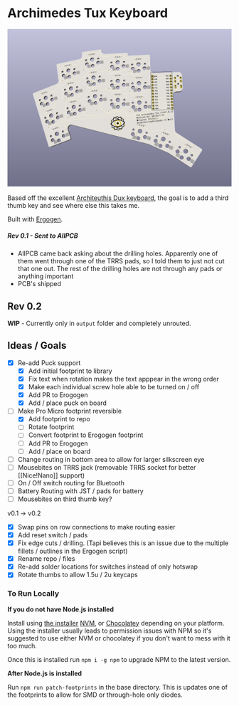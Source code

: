 # Archimedes Tux Keyboard

![PCB Image](./img/rev1.png)

Based off the excellent [Architeuthis Dux keyboard](https://github.com/tapioki/cephalopoda/tree/main/Architeuthis%20dux), the goal is to add a third thumb key and see where else this takes me.

Built with [Ergogen](https://github.com/mrzealot/ergogen).

##### Rev 0.1 - Sent to AllPCB

* AllPCB came back asking about the drilling holes.  Apparently one of them went through one of the TRRS pads, so I told them to just not cut that one out. The rest of the drilling holes are not through any pads or anything important
* PCB's shipped

## Rev 0.2

**WIP** - Currently only in `output` folder and completely unrouted.

## Ideas / Goals

- [x] Re-add Puck support
  - [x]  Add initial footprint to library
  - [x]  Fix text when rotation makes the text apppear in the wrong order
  - [x]  Make each individual screw hole able to be turned on / off
  - [x]  Add PR to Erogogen
  - [x]  Add / place puck on board
- [ ] Make Pro Micro footprint reversible
  - [x]  Add footprint to repo
  - [ ]  Rotate footprint
  - [ ]  Convert footprint to Erogogen footprint
  - [ ]  Add PR to Erogogen
  - [ ]  Add / place on board
- [ ] Change routing in bottom area to allow for larger silkscreen eye
- [ ] Mousebites on TRRS jack (removable TRRS socket for better [[Nice!Nano]] support)
- [ ] On / Off switch routing for Bluetooth
- [ ] Battery Routing with JST / pads for battery
- [ ] Mousebites on third thumb key?

v0.1 -> v0.2

- [x] Swap pins on row connections to make routing easier
- [x] Add reset switch / pads
- [x] Fix edge cuts / drilling.  (Tapi believes this is an issue due to the multiple fillets / outlines in the Ergogen script)
- [x] Rename repo / files
- [x] Re-add solder locations for switches instead of only hotswap
- [x] Rotate thumbs to allow 1.5u / 2u keycaps

### To Run Locally

**If you do not have Node.js installed** 

Install using [the installer](https://nodejs.org/en/download/) [NVM,](https://github.com/nvm-sh/nvm) or [Chocolatey](https://community.chocolatey.org/packages/nodejs-lts) depending on your platform.  Using the installer usually leads to permission issues with NPM so it's suggested to use either NVM or chocolatey if you don't want to mess with it too much.

Once this is installed run `npm i -g npm` to upgrade NPM to the latest version.

**After Node.js is installed**

Run `npm run patch-footprints` in the base directory.  This is updates one of the footprints to allow for SMD or through-hole only diodes.


